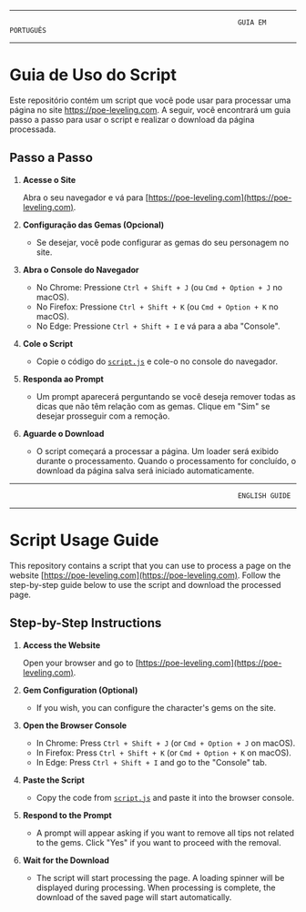 ___________________________________________________________
                                                            GUIA EM PORTUGUÊS
___________________________________________________________

# Guia de Uso do Script

Este repositório contém um script que você pode usar para processar uma página no site <a href="https://poe-leveling.com" target="_blank">https://poe-leveling.com</a>. A seguir, você encontrará um guia passo a passo para usar o script e realizar o download da página processada.

## Passo a Passo

1. **Acesse o Site**

   Abra o seu navegador e vá para [https://poe-leveling.com](https://poe-leveling.com).

2. **Configuração das Gemas (Opcional)**

   - Se desejar, você pode configurar as gemas do seu personagem no site.

3. **Abra o Console do Navegador**

   - No Chrome: Pressione `Ctrl + Shift + J` (ou `Cmd + Option + J` no macOS).
   - No Firefox: Pressione `Ctrl + Shift + K` (ou `Cmd + Option + K` no macOS).
   - No Edge: Pressione `Ctrl + Shift + I` e vá para a aba "Console".

4. **Cole o Script**

   - Copie o código do [`script.js`](src/script.js) e cole-o no console do navegador.

5. **Responda ao Prompt**

   - Um prompt aparecerá perguntando se você deseja remover todas as dicas que não têm relação com as gemas. Clique em "Sim" se desejar prosseguir com a remoção.

6. **Aguarde o Download**

   - O script começará a processar a página. Um loader será exibido durante o processamento. Quando o processamento for concluído, o download da página salva será iniciado automaticamente.


___________________________________________________________
                                                            ENGLISH GUIDE
___________________________________________________________




# Script Usage Guide

This repository contains a script that you can use to process a page on the website [https://poe-leveling.com](https://poe-leveling.com). Follow the step-by-step guide below to use the script and download the processed page.

## Step-by-Step Instructions

1. **Access the Website**

   Open your browser and go to [https://poe-leveling.com](https://poe-leveling.com).

2. **Gem Configuration (Optional)**

   - If you wish, you can configure the character's gems on the site.

3. **Open the Browser Console**

   - In Chrome: Press `Ctrl + Shift + J` (or `Cmd + Option + J` on macOS).
   - In Firefox: Press `Ctrl + Shift + K` (or `Cmd + Option + K` on macOS).
   - In Edge: Press `Ctrl + Shift + I` and go to the "Console" tab.

4. **Paste the Script**

   - Copy the code from [`script.js`](src/script.js) and paste it into the browser console.

5. **Respond to the Prompt**

   - A prompt will appear asking if you want to remove all tips not related to the gems. Click "Yes" if you want to proceed with the removal.

6. **Wait for the Download**

   - The script will start processing the page. A loading spinner will be displayed during processing. When processing is complete, the download of the saved page will start automatically.


